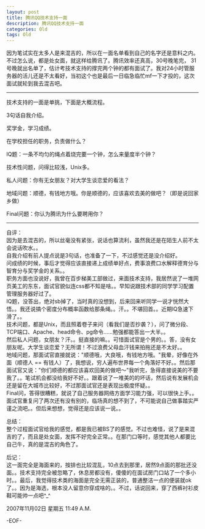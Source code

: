 ```yaml
---
layout: post
title: 腾讯QQ技术支持一面
description: 腾讯QQ技术支持一面
categories: Old
tags: Old
---
```

因为笔试实在太多人是来混吉的，所以在一面名单看到自己的名字还是意料之内。不过怎么说，都是处女面，就这样给腾讯了。腾讯效率还真高，30号晚笔完， 31号晚就出名单了，估计考技术支持的撑完两个钟的都有面试了。我对24小时管服务器的活儿还是不太看好，当初这个也是最后一日临急临忙mf一下才投的，这次面试就轮到我去混吉吧。  
  
-------------------------------------------------------------------------  
  
技术支持的一面是单挑，下面是大概流程。  
  
3句话自我介绍。  
  
奖学金，学习成绩。  
  
在学校担任的职务，负责做什么？  
  
IQ题：一条不均匀的绳点着烧完要一个钟，怎么来量度半个钟？  
  
技术性问题，问得比较浅，Unix多。  
  
私人问题：你有无女朋友？对大学生谈恋爱的看法？  
  
地域问题：顺德，有钱地方哦。你是顺德的，应该喜欢去美的做吧？（即是说回家乡做）  
  
Final问题：你认为腾讯为什么要聘用你？  
  
--------------------------------------------------------------------------  
  
自评：  
因为是去混吉的，所以丝毫没有紧张，说话也算流利，虽然我还是在陌生人前不太会说话吹水。。  
自我介绍有前人提点说是3句话，也准备了一下，不过感觉还是没介绍好。  
问成绩的时候，事后才觉得应该直接递上成绩单好点，费事浪费口水解释德育分与智育分与奖学金的关系。。  
职务方面也没说好，我曾在百步梯美工部做过，来面技术支持，我居然说了一堆网页美工的东东，面试官貌似连css都不知是啥。。早知说跟技术部的同学学习配置管理服务器好过了。  
IQ题，没答出，绝对sb掉了，当时真的没想到，后来回来听同学一说才恍然大悟。。我还说搞个密度分布概率函数给那条绳。。汗。。不堪回首。。近期IQ急速下滑了。。  
技术问题，都是Unix，而且照着卷子来问（看我们是否抄袭？），问了微分段、TCP端口、Apache、head命令、pg命令......勉强都能答出一大半。。  
然后私人问题，女朋友？汗。。挺直接的嘛。。可惜面试官是个男的。。答，没有女朋友呢。大学生谈恋爱？无所谓！不过浪费父母血汗钱来拍拖还是不太好。。  
地域问题，那面试官直接就说："顺德哦，大良哦，有钱地方哦。"我晕，好像在外面（顺德人 == 有钱人）了，我想说，穷人遍布世界每一个角落好不好。。然后那面试官又说："你们顺德的都应该喜欢回美的做吧～"我听完，急得直接说美的不要我了。。笔试机会都没给我好不好。。跟着说了一堆美的的坏话，然后说有发展机会还是留在大城市比较好，不过那面试官还是表现出极度怀疑。。  
Final问，答得很糟糕，就说了自己服务器网络方面学习能力强，可以很快上手。。面试官重复问了两次还有没有别的，临场真的想不到了，不可能说自己做事踏实严谨之流吧。。但后来想想，觉得还是应该说一说。。  
  
总结：  
整个过程面试官给我的感觉，都是我已被BS了的感觉。不过也难怪，说了是来混吉的了，而且是处女面，发挥不好完全正常。。在那门口等时，感觉其他人都要比自己牛，真的是混吉的角色了。  
  
后记：  
这一面完全是海面来的，按排也比较混乱，10点去到那里，居然9点面的那批还没面。。技术支持完全被忽略了，休息房都没有，傻傻的在面试房门口站了一个多小时。。最后，我觉得技术类的海面是完全无需正装的，普通整洁一点的便装就ok了。。因为是海选，根本没人留意你穿成啥的。。不过，话说回来，穿了西裤衬衫皮鞋可能帅一点吧^\_^

2007年11月02日 星期五  11:49 A.M.

-EOF-